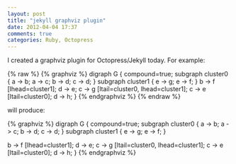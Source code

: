 ```yaml
---
layout: post
title: "jekyll graphviz plugin"
date: 2012-04-04 17:37
comments: true
categories: Ruby, Octopress
---
```


I created a graphviz plugin for Octopress/Jekyll today. For example:

{% raw %}
    {% graphviz %}
    digraph G {
      compound=true;
      subgraph cluster0 {
      a -> b;
      a -> c;
      b -> d;
      c -> d;
      }
      subgraph cluster1 {
      e -> g;
      e -> f;
      }
      b -> f [lhead=cluster1];
      d -> e;
      c -> g [ltail=cluster0, lhead=cluster1];
      c -> e [ltail=cluster0];
      d -> h;
    }
    {% endgraphviz %}
{% endraw %}

will produce:

{% graphviz %}
digraph G {
  compound=true;
  subgraph cluster0 {
  a -> b;
  a -> c;
  b -> d;
  c -> d;
  }
  subgraph cluster1 {
  e -> g;
  e -> f;
  }

  b -> f [lhead=cluster1];
  d -> e;
  c -> g [ltail=cluster0, lhead=cluster1];
  c -> e [ltail=cluster0];
  d -> h;
}
{% endgraphviz %}

